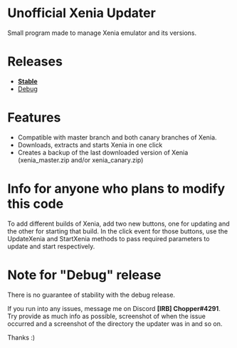 # Unofficial Xenia Updater
Small program made to manage Xenia emulator and its versions.

# Releases

* [**Stable**](https://github.com/Chopper1337/XeniaUpdater/raw/main/bin/Release/XeniaUpdater.exe)
* [Debug](https://github.com/Chopper1337/XeniaUpdater/raw/main/bin/Debug/XeniaUpdater.exe)

# Features

* Compatible with master branch and both canary branches of Xenia.
* Downloads, extracts and starts Xenia in one click
* Creates a backup of the last downloaded version of Xenia (xenia_master.zip and/or xenia_canary.zip)

# Info for anyone who plans to modify this code

To add different builds of Xenia, add two new buttons, one for updating and the other for starting that build. In the click event for those buttons, use the UpdateXenia and StartXenia methods to pass required parameters to update and start respectively.

# Note for "Debug" release

There is no guarantee of stability with the debug release.

If you run into any issues, message me on Discord **[IRB] Chopper#4291**.
Try provide as much info as possible, screenshot of when the issue occurred and a screenshot of the directory the updater was in and so on.

Thanks :)
